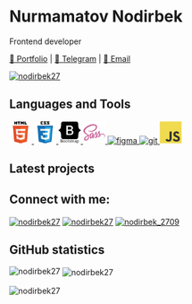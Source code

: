 # Nurmamatov Nodirbek
Frontend developer

[💼 Portfolio](https://) | [💬 Telegram](https://t.me/nodirbek2709) | [📧 Email](mailto:nodirjon0927@gmail.com)

<p align="left"> <a href="https://twitter.com/nodirbek27" target="blank"><img src="https://img.shields.io/twitter/follow/nodirbek27?logo=twitter&style=for-the-badge" alt="nodirbek27" /></a> </p>




## Languages and Tools
<p align="left"> <a href="https://www.w3.org/html/" target="_blank" rel="noreferrer"> <img src="https://raw.githubusercontent.com/devicons/devicon/master/icons/html5/html5-original-wordmark.svg" alt="html5" width="40" height="40"/> </a> <a href="https://www.w3schools.com/css/" target="_blank" rel="noreferrer"> <img src="https://raw.githubusercontent.com/devicons/devicon/master/icons/css3/css3-original-wordmark.svg" alt="css3" width="40" height="40"/> </a> <a href="https://getbootstrap.com" target="_blank" rel="noreferrer"> <img src="https://raw.githubusercontent.com/devicons/devicon/master/icons/bootstrap/bootstrap-plain-wordmark.svg" alt="bootstrap" width="40" height="40"/> </a>  <a href="https://sass-lang.com" target="_blank" rel="noreferrer"> <img src="https://raw.githubusercontent.com/devicons/devicon/master/icons/sass/sass-original.svg" alt="sass" width="40" height="40"/> </a> <a href="https://www.figma.com/" target="_blank" rel="noreferrer"> <img src="https://www.vectorlogo.zone/logos/figma/figma-icon.svg" alt="figma" width="40" height="40"/> </a> <a href="https://git-scm.com/" target="_blank" rel="noreferrer"> <img src="https://www.vectorlogo.zone/logos/git-scm/git-scm-icon.svg" alt="git" width="40" height="40"/> </a>  <a href="https://developer.mozilla.org/en-US/docs/Web/JavaScript" target="_blank" rel="noreferrer"> <img src="https://raw.githubusercontent.com/devicons/devicon/master/icons/javascript/javascript-original.svg" alt="javascript" width="40" height="40"/> </a> </p>

## Latest projects

## Connect with me:
<p align="left">
<a href="https://twitter.com/nodirbek27" target="blank"><img align="center" src="https://raw.githubusercontent.com/rahuldkjain/github-profile-readme-generator/master/src/images/icons/Social/twitter.svg" alt="nodirbek27" height="30" width="40" /></a>
<a href="https://linkedin.com/in/nodirbek27" target="blank"><img align="center" src="https://raw.githubusercontent.com/rahuldkjain/github-profile-readme-generator/master/src/images/icons/Social/linked-in-alt.svg" alt="nodirbek27" height="30" width="40" /></a>
<a href="https://instagram.com/nodirbek_2709" target="blank"><img align="center" src="https://raw.githubusercontent.com/rahuldkjain/github-profile-readme-generator/master/src/images/icons/Social/instagram.svg" alt="nodirbek_2709" height="30" width="40" /></a>
</p>

## GitHub statistics
<p><img align="left" src="https://github-readme-stats.vercel.app/api/top-langs?username=nodirbek27&show_icons=true&locale=en&layout=compact" alt="nodirbek27" /></p>

<p>&nbsp;<img align="center" src="https://github-readme-stats.vercel.app/api?username=nodirbek27&show_icons=true&locale=en" alt="nodirbek27" /></p>

<p><img align="center" src="https://github-readme-streak-stats.herokuapp.com/?user=nodirbek27&" alt="nodirbek27" /></p>
